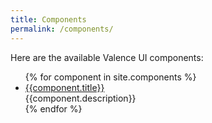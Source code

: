 ```yaml
---
title: Components
permalink: /components/
---
```


Here are the available Valence UI components:

<ul class="component-list">
{% for component in site.components %}
	<li>
		<a href="{{component.url | prepend: site.github.url }}">{{component.title}}</a><br />
		{{component.description}}
	</li>
{% endfor %}
</ul>
